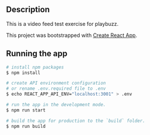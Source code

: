 ## Description

This is a video feed test exercise for playbuzz.

This project was bootstrapped with [Create React App](https://github.com/facebook/create-react-app).

## Running the app

```bash
# install npm packages
$ npm install

# create API environment configuration
# or rename .env.required file to .env
$ echo REACT_APP_API_ENV="localhost:3001" > .env

# run the app in the development mode.
$ npm run start

# build the app for production to the `build` folder.
$ npm run build
```
